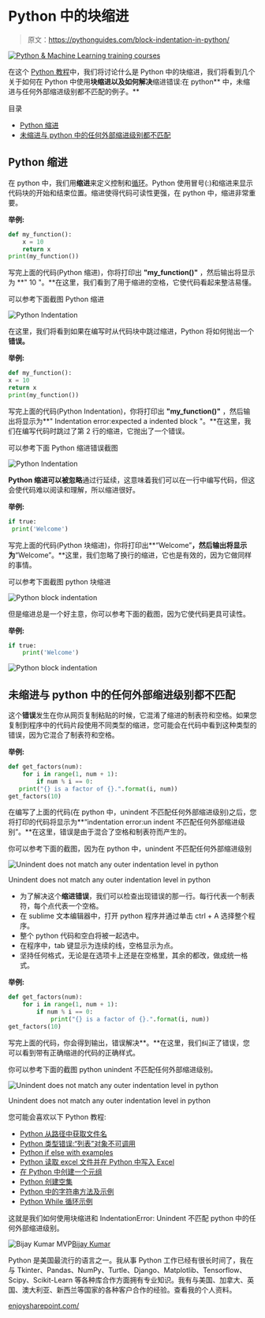 # Python 中的块缩进

> 原文：<https://pythonguides.com/block-indentation-in-python/>

[![Python & Machine Learning training courses](img/49ec9c6da89a04c9f45bab643f8c765c.png)](https://sharepointsky.teachable.com/p/python-and-machine-learning-training-course)

在这个 [Python 教程](https://pythonguides.com/python-programming-for-the-absolute-beginner/)中，我们将讨论什么是 Python 中的块缩进，我们将看到几个关于如何在 Python 中使用**块缩进以及如何解决**缩进错误:在 python** 中，未缩进与任何外部缩进级别都不匹配的例子。**

目录

[](#)

*   [Python 缩进](#Python_Indentation "Python Indentation")
*   [未缩进与 python 中的任何外部缩进级别都不匹配](#Unindent_does_not_match_any_outer_indentation_level_in_python "Unindent does not match any outer indentation level in python")

## Python 缩进

在 python 中，我们用**缩进**来定义控制和[循环](https://pythonguides.com/python-for-loop/)。Python 使用冒号(:)和缩进来显示代码块的开始和结束位置。缩进使得代码可读性更强，在 python 中，缩进非常重要。

**举例:**

```py
def my_function():
    x = 10
    return x
print(my_function())
```

写完上面的代码(Python 缩进)，你将打印出 **"my_function()"** ，然后输出将显示为 **" 10 "。**在这里，我们看到了用于缩进的空格，它使代码看起来整洁易懂。

可以参考下面截图 Python 缩进

![Python Indentation](img/dfd99b8a0672e08321631d04ff58ce6c.png "Python Indentation")

在这里，我们将看到如果在编写时从代码块中跳过缩进，Python 将如何抛出一个**错误。**

**举例:**

```py
def my_function():
x = 10
return x
print(my_function())
```

写完上面的代码(Python Indentation)，你将打印出 **"my_function()"** ，然后输出将显示为**" Indentation error:expected a indented block "。**在这里，我们在编写代码时跳过了第 2 行的缩进，它抛出了一个错误。

可以参考下面 Python 缩进错误截图

![Python Indentation](img/f603b837bbc2b07d0c0e277a1469a3e8.png "Python Indentation 1")

**Python 缩进可以被忽略**通过行延续，这意味着我们可以在一行中编写代码，但这会使代码难以阅读和理解，所以缩进很好。

**举例:**

```py
if true:
 print('Welcome')
```

写完上面的代码(Python 块缩进)，你将打印出**“Welcome”**，然后输出将显示为**“Welcome”。**这里，我们忽略了换行的缩进，它也是有效的，因为它做同样的事情。

可以参考下面截图 python 块缩进

![Python block indentation ](img/ec3e365b5070066f020f7814b7fa3e04.png "Python block indentation 1")

但是缩进总是一个好主意，你可以参考下面的截图，因为它使代码更具可读性。

**举例:**

```py
if true:
    print('Welcome')
```

![Python block indentation](img/0bb6a2170aad56af29b09a0ed677f1bd.png "Python block indentation")

## 未缩进与 python 中的任何外部缩进级别都不匹配

这个**错误**发生在你从网页复制粘贴的时候，它混淆了缩进的制表符和空格。如果您复制到程序中的代码片段使用不同类型的缩进，您可能会在代码中看到这种类型的错误，因为它混合了制表符和空格。

**举例:**

```py
def get_factors(num):
    for i in range(1, num + 1):
        if num % i == 0:
   print("{} is a factor of {}.".format(i, num))
get_factors(10) 
```

在编写了上面的代码(在 python 中，unindent 不匹配任何外部缩进级别)之后，您将打印的代码将显示为**“indentation error:un indent 不匹配任何外部缩进级别”。**在这里，错误是由于混合了空格和制表符而产生的。

你可以参考下面的截图，因为在 python 中，unindent 不匹配任何外部缩进级别

![Unindent does not match any outer indentation level in python](img/a561ecf3e77100b67308e2a0bbcdcd98.png "Unindent does not match any outer indentation level in python 1")

Unindent does not match any outer indentation level in python

*   为了解决这个**缩进错误**，我们可以检查出现错误的那一行。每行代表一个制表符，每个点代表一个空格。
*   在 sublime 文本编辑器中，打开 python 程序并通过单击 ctrl + A 选择整个程序。
*   整个 python 代码和空白将被一起选中。
*   在程序中，tab 键显示为连续的线，空格显示为点。
*   坚持任何格式，无论是在选项卡上还是在空格里，其余的都改，做成统一格式。

**举例:**

```py
def get_factors(num):
    for i in range(1, num + 1):
        if num % i == 0:
            print("{} is a factor of {}.".format(i, num))
get_factors(10) 
```

写完上面的代码，你会得到输出，错误解决**。**在这里，我们纠正了错误，您可以看到带有正确缩进的代码的正确样式。

你可以参考下面的截图 python unindent 不匹配任何外部缩进级别。

![Unindent does not match any outer indentation level in python](img/8da83e54321fda1f88be1e02abc9be4c.png "Unindent does not match any outer indentation level in python")

Unindent does not match any outer indentation level in python

您可能会喜欢以下 Python 教程:

*   [Python 从路径中获取文件名](https://pythonguides.com/python-get-filename-from-the-path/)
*   [Python 类型错误:“列表”对象不可调用](https://pythonguides.com/python-typeerror-list-object-is-not-callable/)
*   [Python if else with examples](https://pythonguides.com/python-if-else/)
*   [Python 读取 excel 文件并在 Python 中写入 Excel](https://pythonguides.com/python-read-excel-file/)
*   [在 Python 中创建一个元组](https://pythonguides.com/create-a-tuple-in-python/)
*   [Python 创建空集](https://pythonguides.com/python-create-empty-set/)
*   [Python 中的字符串方法及示例](https://pythonguides.com/string-methods-in-python/)
*   [Python While 循环示例](https://pythonguides.com/python-while-loop/)

这就是我们如何使用块缩进和 IndentationError: Unindent 不匹配 python 中的任何外部缩进级别。

![Bijay Kumar MVP](img/9cb1c9117bcc4bbbaba71db8d37d76ef.png "Bijay Kumar MVP")[Bijay Kumar](https://pythonguides.com/author/fewlines4biju/)

Python 是美国最流行的语言之一。我从事 Python 工作已经有很长时间了，我在与 Tkinter、Pandas、NumPy、Turtle、Django、Matplotlib、Tensorflow、Scipy、Scikit-Learn 等各种库合作方面拥有专业知识。我有与美国、加拿大、英国、澳大利亚、新西兰等国家的各种客户合作的经验。查看我的个人资料。

[enjoysharepoint.com/](https://enjoysharepoint.com/)[](https://www.facebook.com/fewlines4biju "Facebook")[](https://www.linkedin.com/in/fewlines4biju/ "Linkedin")[](https://twitter.com/fewlines4biju "Twitter")